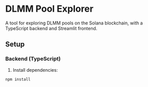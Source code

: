 # DLMM Pool Explorer

A tool for exploring DLMM pools on the Solana blockchain, with a TypeScript backend and Streamlit frontend.

## Setup

### Backend (TypeScript)

1. Install dependencies:
```bash
npm install